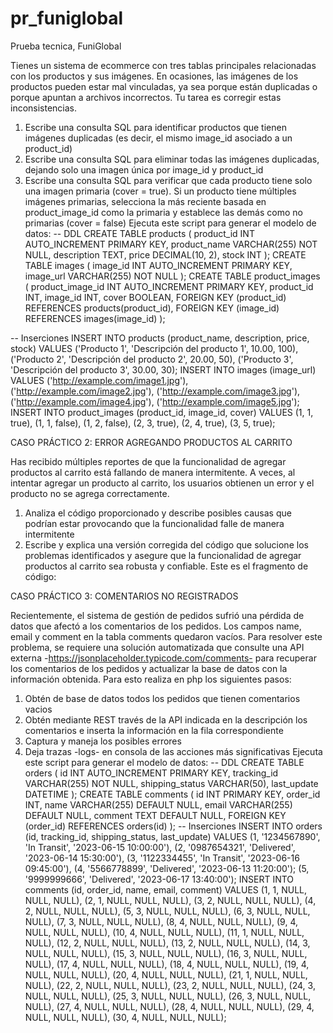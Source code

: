 # pr_funiglobal
Prueba tecnica, FuniGlobal

Tienes un sistema de ecommerce con tres tablas principales relacionadas con los productos y sus
imágenes. En ocasiones, las imágenes de los productos pueden estar mal vinculadas, ya sea
porque están duplicadas o porque apuntan a archivos incorrectos. Tu tarea es corregir estas
inconsistencias.
1. Escribe una consulta SQL para identificar productos que tienen imágenes duplicadas (es
decir, el mismo image_id asociado a un product_id)
2. Escribe una consulta SQL para eliminar todas las imágenes duplicadas, dejando solo una
imagen única por image_id y product_id
3. Escribe una consulta SQL para verificar que cada producto tiene solo una imagen primaria
(cover = true). Si un producto tiene múltiples imágenes primarias, selecciona la más
reciente basada en product_image_id como la primaria y establece las demás como no
primarias (cover = false)
Ejecuta este script para generar el modelo de datos:
-- DDL
CREATE TABLE products (
product_id INT AUTO_INCREMENT PRIMARY KEY,
product_name VARCHAR(255) NOT NULL,
description TEXT,
price DECIMAL(10, 2),
stock INT
);
CREATE TABLE images (
image_id INT AUTO_INCREMENT PRIMARY KEY,
image_url VARCHAR(255) NOT NULL
);
CREATE TABLE product_images (
product_image_id INT AUTO_INCREMENT PRIMARY KEY,
product_id INT,
image_id INT,
cover BOOLEAN,
FOREIGN KEY (product_id) REFERENCES products(product_id),
FOREIGN KEY (image_id) REFERENCES images(image_id)
);

-- Inserciones
INSERT INTO products (product_name, description, price, stock) VALUES
('Producto 1', 'Descripción del producto 1', 10.00, 100),
('Producto 2', 'Descripción del producto 2', 20.00, 50),
('Producto 3', 'Descripción del producto 3', 30.00, 30);
INSERT INTO images (image_url) VALUES
('http://example.com/image1.jpg'),
('http://example.com/image2.jpg'),
('http://example.com/image3.jpg'),
('http://example.com/image4.jpg'),
('http://example.com/image5.jpg');
INSERT INTO product_images (product_id, image_id, cover) VALUES
(1, 1, true),
(1, 1, false),
(1, 2, false),
(2, 3, true),
(2, 4, true),
(3, 5, true);

CASO PRÁCTICO 2: ERROR AGREGANDO PRODUCTOS AL CARRITO

Has recibido múltiples reportes de que la funcionalidad de agregar productos al carrito está
fallando de manera intermitente. A veces, al intentar agregar un producto al carrito, los usuarios
obtienen un error y el producto no se agrega correctamente.
1. Analiza el código proporcionado y describe posibles causas que podrían estar provocando
que la funcionalidad falle de manera intermitente
2. Escribe y explica una versión corregida del código que solucione los problemas
identificados y asegure que la funcionalidad de agregar productos al carrito sea robusta y
confiable.
Este es el fragmento de código:
<?php
session_start();
function addToCart($productId, $quantity) {
if (!isset($_SESSION['cart'])) {
$_SESSION['cart'] = [];
}
if (isset($_SESSION['cart'][$productId])) {
$_SESSION['cart'][$productId] += $quantity;
} else {
$_SESSION['cart'][$productId] = $quantity;
}
}
$productId = $_POST['product_id'];
$quantity = $_POST['quantity'];
if ($quantity <= 0) {
echo "Cantidad inválida.";
return;
}
addToCart($productId, $quantity);
echo "Producto agregado al carrito.";
?>

CASO PRÁCTICO 3: COMENTARIOS NO REGISTRADOS

Recientemente, el sistema de gestión de pedidos sufrió una pérdida de datos que afectó a los
comentarios de los pedidos. Los campos name, email y comment en la tabla comments quedaron
vacíos. Para resolver este problema, se requiere una solución automatizada que consulte una API
externa -https://jsonplaceholder.typicode.com/comments- para recuperar los comentarios de los
pedidos y actualizar la base de datos con la información obtenida.
Para esto realiza en php los siguientes pasos:
1. Obtén de base de datos todos los pedidos que tienen comentarios vacios
2. Obtén mediante REST través de la API indicada en la descripción los comentarios e inserta
la información en la fila correspondiente
3. Captura y maneja los posibles errores
4. Deja trazas -logs- en consola de las acciones más significativas
Ejecuta este script para generar el modelo de datos:
-- DDL
CREATE TABLE orders (
id INT AUTO_INCREMENT PRIMARY KEY,
tracking_id VARCHAR(255) NOT NULL,
shipping_status VARCHAR(50),
last_update DATETIME
);
CREATE TABLE comments (
id INT PRIMARY KEY,
order_id INT,
name VARCHAR(255) DEFAULT NULL,
email VARCHAR(255) DEFAULT NULL,
comment TEXT DEFAULT NULL,
FOREIGN KEY (order_id) REFERENCES orders(id)
);
-- Inserciones
INSERT INTO orders (id, tracking_id, shipping_status, last_update) VALUES
(1, '1234567890', 'In Transit', '2023-06-15 10:00:00'),
(2, '0987654321', 'Delivered', '2023-06-14 15:30:00'),
(3, '1122334455', 'In Transit', '2023-06-16 09:45:00'),
(4, '5566778899', 'Delivered', '2023-06-13 11:20:00');
(5, '9999999666', 'Delivered', '2023-06-17 13:40:00');
INSERT INTO comments (id, order_id, name, email, comment) VALUES
(1, 1, NULL, NULL, NULL),
(2, 1, NULL, NULL, NULL),
(3, 2, NULL, NULL, NULL),
(4, 2, NULL, NULL, NULL),
(5, 3, NULL, NULL, NULL),
(6, 3, NULL, NULL, NULL),
(7, 3, NULL, NULL, NULL),
(8, 4, NULL, NULL, NULL),
(9, 4, NULL, NULL, NULL),
(10, 4, NULL, NULL, NULL),
(11, 1, NULL, NULL, NULL),
(12, 2, NULL, NULL, NULL),
(13, 2, NULL, NULL, NULL),
(14, 3, NULL, NULL, NULL),
(15, 3, NULL, NULL, NULL),
(16, 3, NULL, NULL, NULL),
(17, 4, NULL, NULL, NULL),
(18, 4, NULL, NULL, NULL),
(19, 4, NULL, NULL, NULL),
(20, 4, NULL, NULL, NULL),
(21, 1, NULL, NULL, NULL),
(22, 2, NULL, NULL, NULL),
(23, 2, NULL, NULL, NULL),
(24, 3, NULL, NULL, NULL),
(25, 3, NULL, NULL, NULL),
(26, 3, NULL, NULL, NULL),
(27, 4, NULL, NULL, NULL),
(28, 4, NULL, NULL, NULL),
(29, 4, NULL, NULL, NULL),
(30, 4, NULL, NULL, NULL);